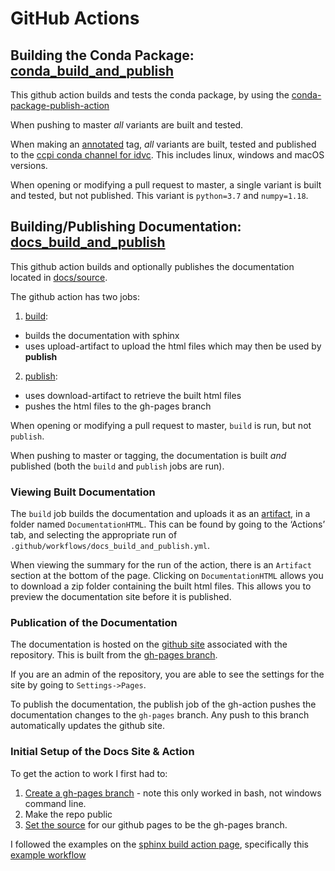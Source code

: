 # GitHub Actions

## Building the Conda Package: [conda_build_and_publish](https://github.com/TomographicImaging/iDVC/blob/master/.github/workflows/conda_build_and_publish.yml)
This github action builds and tests the conda package, by using the [conda-package-publish-action](https://github.com/paskino/conda-package-publish-action)

When pushing to master *all* variants are built and tested.

When making an [annotated](https://git-scm.com/book/en/v2/Git-Basics-Tagging) tag, *all* variants are built, tested and published to the [ccpi conda channel for idvc](https://anaconda.org/ccpi/ccpi-dvc/files). This includes linux, windows and macOS versions.

When opening or modifying a pull request to master, a single variant is built and tested, but not published. This variant is `python=3.7` and `numpy=1.18`.

## Building/Publishing Documentation: [docs_build_and_publish](https://github.com/TomographicImaging/iDVC/blob/master/.github/workflows/docs_build_and_publish.yml)

This github action builds and optionally publishes the documentation located in [docs/source](https://github.com/TomographicImaging/iDVC/tree/master/docs/source). 

The github action has two jobs:

1. [build](https://github.com/TomographicImaging/iDVC/blob/master/.github/workflows/docs_build_and_publish.yml#L12): 
-  builds the documentation with sphinx
-  uses upload-artifact to upload the html files which may then be used by **publish**

2. [publish](https://github.com/TomographicImaging/iDVC/blob/master/.github/workflows/docs_build_and_publish.yml#L27):
-  uses download-artifact to retrieve the built html files
-  pushes the html files to the gh-pages branch

When opening or modifying a pull request to master, `build` is run, but not `publish`.

When pushing to master or tagging, the documentation is built *and* published (both the `build` and `publish` jobs are run).

### Viewing Built Documentation
The `build` job builds the documentation and uploads it as an [artifact](https://github.com/TomographicImaging/iDVC/blob/master/.github/workflows/docs_build_and_publish.yml#L21),
in a folder named `DocumentationHTML`.
This can be found by going to the ‘Actions’ tab, and selecting the appropriate run of `.github/workflows/docs_build_and_publish.yml`.

When viewing the summary for the run of the action, there is an `Artifact` section at the bottom of the page.
Clicking on `DocumentationHTML` allows you to download a zip folder containing the built html files.
This allows you to preview the documentation site before it is published.

### Publication of the Documentation
The documentation is hosted on the [github site](https://tomographicimaging.github.io/iDVC/) associated with the repository.
This is built from the [gh-pages branch](https://github.com/TomographicImaging/iDVC/tree/gh-pages). 

If you are an admin of the repository, you are able to see the settings for the site by going to `Settings->Pages`.

To publish the documentation, the publish job of the gh-action pushes the documentation changes to the `gh-pages` branch.
Any push to this branch automatically updates the github site.

### Initial Setup of the Docs Site & Action
To get the action to work I first had to:
1. [Create a gh-pages branch](https://gist.github.com/ramnathv/2227408) - note this only worked in bash, not windows command line.
2. Make the repo public
3. [Set the source](https://github.com/TomographicImaging/iDVC/settings/pages) for our github pages to be the gh-pages branch.

I followed the examples on the [sphinx build action page](https://github.com/marketplace/actions/sphinx-build), specifically this [example workflow](https://github.com/ammaraskar/sphinx-action-test/blob/master/.github/workflows/default.yml)


